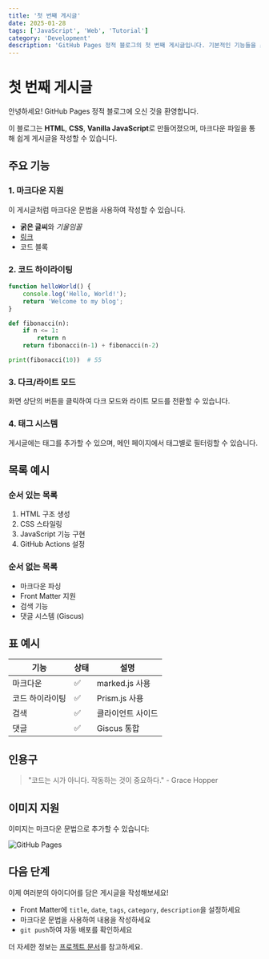 ```yaml
---
title: '첫 번째 게시글'
date: 2025-01-28
tags: ['JavaScript', 'Web', 'Tutorial']
category: 'Development'
description: 'GitHub Pages 정적 블로그의 첫 번째 게시글입니다. 기본적인 기능들을 소개합니다.'
---
```


# 첫 번째 게시글

안녕하세요! GitHub Pages 정적 블로그에 오신 것을 환영합니다.

이 블로그는 **HTML**, **CSS**, **Vanilla JavaScript**로 만들어졌으며, 마크다운 파일을 통해 쉽게 게시글을 작성할 수 있습니다.

## 주요 기능

### 1. 마크다운 지원
이 게시글처럼 마크다운 문법을 사용하여 작성할 수 있습니다.

- **굵은 글씨**와 *기울임꼴*
- [링크](https://github.com)
- 코드 블록

### 2. 코드 하이라이팅

```javascript
function helloWorld() {
    console.log('Hello, World!');
    return 'Welcome to my blog';
}
```

```python
def fibonacci(n):
    if n <= 1:
        return n
    return fibonacci(n-1) + fibonacci(n-2)

print(fibonacci(10))  # 55
```

### 3. 다크/라이트 모드

화면 상단의 버튼을 클릭하여 다크 모드와 라이트 모드를 전환할 수 있습니다.

### 4. 태그 시스템

게시글에는 태그를 추가할 수 있으며, 메인 페이지에서 태그별로 필터링할 수 있습니다.

## 목록 예시

### 순서 있는 목록
1. HTML 구조 생성
2. CSS 스타일링
3. JavaScript 기능 구현
4. GitHub Actions 설정

### 순서 없는 목록
- 마크다운 파싱
- Front Matter 지원
- 검색 기능
- 댓글 시스템 (Giscus)

## 표 예시

| 기능 | 상태 | 설명 |
|------|------|------|
| 마크다운 | ✅ | marked.js 사용 |
| 코드 하이라이팅 | ✅ | Prism.js 사용 |
| 검색 | ✅ | 클라이언트 사이드 |
| 댓글 | ✅ | Giscus 통합 |

## 인용구

> "코드는 시가 아니다. 작동하는 것이 중요하다." - Grace Hopper

## 이미지 지원

이미지는 마크다운 문법으로 추가할 수 있습니다:

![GitHub Pages](https://pages.github.com/images/home-page-hero-macbook.png)

## 다음 단계

이제 여러분의 아이디어를 담은 게시글을 작성해보세요!

- Front Matter에 `title`, `date`, `tags`, `category`, `description`을 설정하세요
- 마크다운 문법을 사용하여 내용을 작성하세요
- `git push`하여 자동 배포를 확인하세요

더 자세한 정보는 [프로젝트 문서](https://github.com/your-username/your-username.github.io)를 참고하세요.

